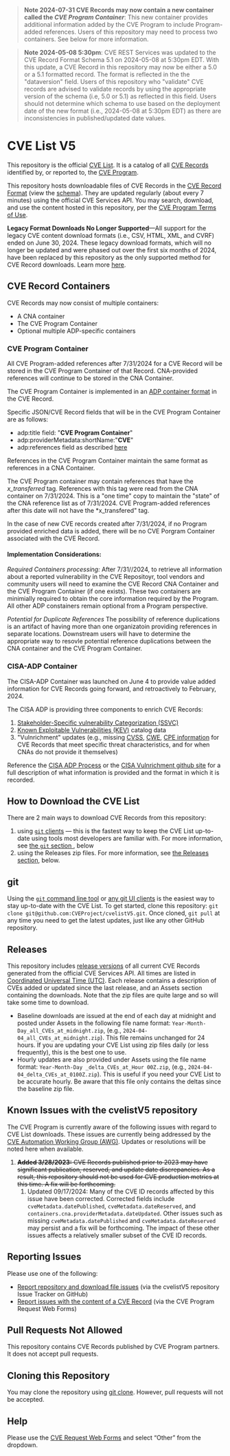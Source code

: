 > **Note 2024-07-31 CVE Records may now contain a new container called the *CVE Program Container***:  This new container provides additional information added by the CVE Program to include Program-added references.  Users of this repository may need to process two containers.  See below for more information.   

> **Note 2024-05-08 5:30pm**:  CVE REST Services was updated to the CVE Record Format Schema 5.1 on 2024-05-08 at 5:30pm EDT.  With this update, a CVE Record in this repository may now be either a 5.0 or a 5.1 formatted record.   The format is reflected in the the "dataversion" field.  Users of this repository who "validate" CVE records are advised to validate records by using the  appropriate version of the schema (i.e, 5.0 or 5.1) as reflected in this field.  Users should not determine which schema to use based on the deployment date of the new format (i.e., 2024-05-08 at 5:30pm EDT)  as there are inconsistencies in published/updated date values.
>  
# CVE List V5

This repository is the official [CVE List](https://www.cve.org/ResourcesSupport/Glossary?activeTerm=glossaryCVEList).  It is a catalog of all [CVE Records](https://www.cve.org/ResourcesSupport/Glossary?activeTerm=glossaryRecord) identified by, or reported to, the [CVE Program](https://www.cve.org/).

This repository hosts downloadable files of CVE Records in the [CVE Record Format](https://www.cve.org/AllResources/CveServices#cve-json-5) (view the [schema](https://github.com/CVEProject/cve-schema)). They are updated regularly (about every 7 minutes) using the official CVE Services API.  You may search, download, and use the content hosted in this repository, per the [CVE Program Terms of Use](https://www.cve.org/Legal/TermsOfUse).

**Legacy Format Downloads No Longer Supported**—All support for the legacy CVE content download formats (i.e., CSV, HTML, XML, and CVRF) ended on June 30, 2024. These legacy download formats, which will no longer be updated and were phased out over the first six months of 2024, have been replaced by this repository as the only supported method for CVE Record downloads. Learn more [here](https://www.cve.org/Media/News/item/blog/2024/07/02/Legacy-CVE-Download-Formats-No-Longer-Supported). 

## CVE Record Containers

CVE Records may now consist of multiple containers:
* A CNA container
* The CVE Program Container
* Optional multiple ADP-specific containers

### CVE Program Container

All CVE Program-added references after 7/31/2024 for a CVE Record will be stored in the CVE Program Container of that Record.  CNA-provided references will continue to be stored in the CNA Container. 

The CVE Program Container is implemented in an [ADP container format](https://cveproject.github.io/cve-schema/schema/docs/#oneOf_i0_containers_adp) in the CVE Record.

Specific JSON/CVE Record fields that will be in the CVE Program Container are as follows:
* adp:title field: "**CVE Program Container**"
* adp:providerMetadata:shortName:"**CVE**"
* adp:references field as described [here](https://cveproject.github.io/cve-schema/schema/docs/#oneOf_i0_containers_adp_items_references)

References in the CVE Program Container maintain the same format as references in a CNA Container.

The CVE Program container may contain references that have the *x_transferred* tag.  References with this tag were read from the CNA container on 7/31/2024.  This is a "one time" copy to maintain the "state" of the CNA reference list as of 7/31/2024.   CVE Program-added references after this date will not have the *x_transfered" tag.

In the case of new CVE records created after 7/31/2024, if no Program provided enriched data is added, there will be no CVE Porgram Container associated with the CVE Record. 

#### Implementation Considerations: 

*Required Containers processing:*  After 7/31//2024, to retrieve all information about a reported vulnerability in the CVE Repositoyr, tool vendors and community users will need to examine the CVE Record CNA Container and the CVE Program Container (if one exists).  These two containers are minimially required to obtain the core information required by the Program.  All other ADP constainers remain optional from a Program perspective.

*Potential for Duplicate References* The possibility of reference duplications is an artifact of having more than one organizatoin providing references in separate locations.   Downstream users will have to determine the appropriate way to resovle potential reference duplications between the CNA container and the CVE Program Container.   

### CISA-ADP Container

The CISA-ADP Container was launched on June 4 to provide value added information for CVE Records going forward, and retroactively to February, 2024.

The CISA ADP is providing three components to enrich CVE Records:
1. [Stakeholder-Specific vulnerability Categorization (SSVC)](https://www.cisa.gov/stakeholder-specific-vulnerability-categorization-ssvc)
1. [Known Exploitable Vulnerabilities (KEV)](https://www.cisa.gov/known-exploited-vulnerabilities-catalog) catalog data
1. "Vulnrichment" updates (e.g., missing [CVSS](https://www.first.org/cvss/), [CWE](https://cwe.mitre.org/), [CPE information](https://nvd.nist.gov/products/cpe) for CVE Records that meet specific threat characteristics, and for when CNAs do not provide it themselves)

Reference the [CISA ADP Process](https://www.cve.org/ProgramOrganization/ADPs)  or the [CISA Vulnrichment github site](https://github.com/cisagov/vulnrichment) for a full description of what information is provided and the format in which it is recorded. 

## How to Download the CVE List

There are 2 main ways to download CVE Records from this repository:
1. using [`git` clients](https://git-scm.com/) — this is the fastest way to keep the CVE List up-to-date using tools most developers are familiar with.  For more information, see [the `git` section ](#git), below
2. using the Releases zip files.  For more information, see [the Releases section](#releases), below.

## git

Using the [`git` command line tool](https://git-scm.com/) or [any git UI clients](https://git-scm.com/downloads/guis) is the easiest way to stay up-to-date with the CVE List.  To get started, clone this repository:  `git clone git@github.com:CVEProject/cvelistV5.git`.
Once cloned, `git pull` at any time you need to get the latest updates, just like any other GitHub repository.

## Releases

This repository includes [release versions](https://github.com/CVEProject/cvelistV5/releases) of all current CVE Records generated from the official CVE Services API. All times are listed in [Coordinated Universal Time (UTC)](https://en.wikipedia.org/wiki/Coordinated_Universal_Time).  Each release contains a description of CVEs added or updated since the last release, and an Assets section containing the downloads.  Note that the zip files are quite large and so will take some time to download.
* Baseline downloads are issued at the end of each day at midnight and posted under Assets in the following file name format: `Year-Month-Day_all_CVEs_at_midnight.zip`, (e.g., `2024-04-04_all_CVEs_at_midnight.zip`).  This file remains unchanged for 24 hours.  If you are updating your CVE List using zip files daily (or less frequently), this is the best one to use.
* Hourly updates are also provided under Assets using the file name format: `Year-Month-Day _delta_CVEs_at_Hour 00Z.zip`, (e.g., `2024-04-04_delta_CVEs_at_0100Z.zip`).  This is useful if you need your CVE List to be accurate hourly.  Be aware that this file only contains the deltas since the baseline zip file.

## Known Issues with the cvelistV5 repository

The CVE Program is currently aware of the following issues with regard to CVE List downloads. These issues are currently being addressed by the [CVE Automation Working Group (AWG)](https://www.cve.org/ProgramOrganization/WorkingGroups#AutomationWorkingGroupAWG). Updates or resolutions will be noted here when available.

1. ~~**Added 3/28/2023:** CVE Records published prior to 2023 may have significant publication, reserved, and update date discrepancies. As a result, this repository should not be used for CVE production metrics at this time. A fix will be forthcoming.~~
    1. Updated 09/17/2024: Many of the CVE ID records affected by this issue have been corrected. Corrected fields include `cveMetadata.datePublished`, `cveMetadata.dateReserved`, and `containers.cna.providerMetadata.dateUpdated`. Other issues such as missing `cveMetadata.datePublished` and `cveMetadata.dateReserved` may persist and a fix will be forthcoming. The impact of these other issues affects a relatively smaller subset of the CVE ID records. 

## Reporting Issues 

Please use one of the following: 

- [Report repository and download file issues](https://github.com/CVEProject/cvelistV5/issues) (via the cvelistV5 repository Issue Tracker on GitHub)
- [Report issues with the content of a CVE Record](https://cveform.mitre.org/) (via the CVE Program Request Web Forms) 

## Pull Requests Not Allowed 

This repository contains CVE Records published by CVE Program partners. It does not accept pull requests.

## Cloning this Repository

You may clone the repository using [git clone](https://github.com/git-guides/git-clone). However, pull requests will not be accepted. 

## Help

Please use the [CVE Request Web Forms](https://cveform.mitre.org/) and select “Other” from the dropdown.


